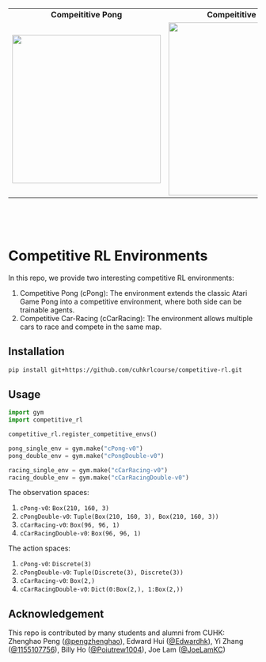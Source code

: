 

<table border="0" width=1000px align="center" style="margin-bottom: 100px;">
        <tr>
        <td align="center">
            <b>Compeititive Pong</b>
      </td>
        <td align="center">
            <b>Compeititive Car-Racing</b>
      </td>
    </tr>
    <tr>
        <td align="center">
            <img align="center" width=300px  src="resources/repo-cover-large.gif" />
      </td>
        <td align="center" width=400px>
            <img align="center" width=350px  src="resources/repo-cover-racing.gif" />
      </td>
    </tr>
</table>


# Competitive RL Environments

In this repo, we provide two interesting competitive RL environments:

1. Competitive Pong (cPong): The environment extends the classic Atari Game Pong into a competitive environment, where both side can be trainable agents.
2. Competitive Car-Racing (cCarRacing): The environment allows multiple cars to race and compete in the same map.



## Installation

```bash
pip install git+https://github.com/cuhkrlcourse/competitive-rl.git
```


## Usage

```python
import gym
import competitive_rl

competitive_rl.register_competitive_envs()

pong_single_env = gym.make("cPong-v0")
pong_double_env = gym.make("cPongDouble-v0")

racing_single_env = gym.make("cCarRacing-v0")
racing_double_env = gym.make("cCarRacingDouble-v0")
```

The observation spaces:

1. `cPong-v0`: `Box(210, 160, 3)`
2. `cPongDouble-v0`: `Tuple(Box(210, 160, 3), Box(210, 160, 3))`
3. `cCarRacing-v0`: `Box(96, 96, 1)`
4. `cCarRacingDouble-v0`: `Box(96, 96, 1)`

The action spaces:

1. `cPong-v0`: `Discrete(3)`
2. `cPongDouble-v0`: `Tuple(Discrete(3), Discrete(3))`
3. `cCarRacing-v0`: `Box(2,)`
4. `cCarRacingDouble-v0`: `Dict(0:Box(2,), 1:Box(2,))`


## Acknowledgement

This repo is contributed by many students and alumni from CUHK: Zhenghao Peng ([@pengzhenghao](https://github.com/pengzhenghao)), Edward Hui ([@Edwardhk](https://github.com/Edwardhk)), Yi Zhang ([@1155107756](https://github.com/1155107756)), Billy Ho ([@Poiutrew1004](https://github.com/Poiutrew1004)), Joe Lam ([@JoeLamKC](https://github.com/JoeLamKC))


